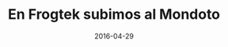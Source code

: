 ---
layout: post
categories: day-by-day
date: 2016-04-29
title: En Frogtek subimos al Mondoto
image: /images/blog/thumbnails/2016-04-29-en-frogtek-subimos-al-mondoto.jpg
fullimage: /images/blog/2016-04-29-en-frogtek-subimos-al-mondoto.jpg
---